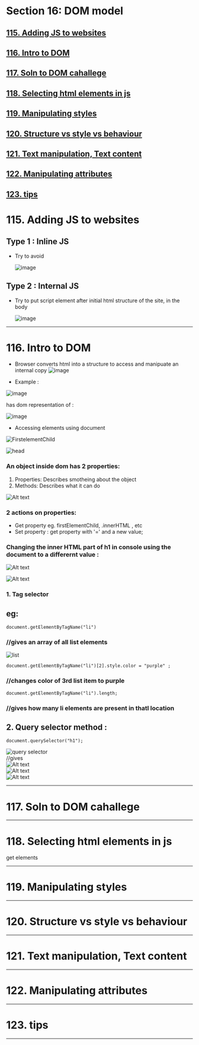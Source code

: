 # Section 16: DOM model
## [115. Adding JS to websites]()
## [116. Intro to DOM ]()
## [117. Soln to DOM cahallege](https://github.com/vinitkesh/webdev.notes/blob/main/Udemy%20%3A%20The%20complete%202023%20Web%20dev%20Bootcamp/S16_DOM.md#117-soln-to-dom-cahallege-1)
## [118. Selecting html elements in js](https://github.com/vinitkesh/webdev.notes/blob/main/Udemy%20%3A%20The%20complete%202023%20Web%20dev%20Bootcamp/S16_DOM.md#118-selecting-html-elements-in-js-1)
## [119. Manipulating styles](https://github.com/vinitkesh/webdev.notes/blob/main/Udemy%20%3A%20The%20complete%202023%20Web%20dev%20Bootcamp/S16_DOM.md#119-manipulating-styles-1)
## [120. Structure vs style vs behaviour](https://github.com/vinitkesh/webdev.notes/blob/main/Udemy%20%3A%20The%20complete%202023%20Web%20dev%20Bootcamp/S16_DOM.md#120-structure-vs-style-vs-behaviour-1)
## [121. Text manipulation, Text content ](https://github.com/vinitkesh/webdev.notes/blob/main/Udemy%20%3A%20The%20complete%202023%20Web%20dev%20Bootcamp/S16_DOM.md#121-text-manipulation-text-content)
## [122. Manipulating attributes](https://github.com/vinitkesh/webdev.notes/blob/main/Udemy%20%3A%20The%20complete%202023%20Web%20dev%20Bootcamp/S16_DOM.md#122-manipulating-attributes-1)
## [123. tips](https://github.com/vinitkesh/webdev.notes/blob/main/Udemy%20%3A%20The%20complete%202023%20Web%20dev%20Bootcamp/S16_DOM.md#123-tips-1)

# 115. Adding JS to websites

## Type 1 : Inline JS
- Try to avoid

    ![image](https://github.com/vinitkesh/webdev.notes/assets/139075087/b8e1137b-83a7-4097-b686-6aaa4e37d2da)
## Type 2 : Internal JS
- Try to put script element after initial html structure of the site, in the body

  
    ![image](https://github.com/vinitkesh/webdev.notes/assets/139075087/e8adfb6a-9bdb-45c3-93f6-b7da61988776)


---
# 116. Intro to DOM 

- Browser converts html into a structure to access and manipuate an internal copy
![image](https://github.com/vinitkesh/webdev.notes/assets/139075087/51537e20-1d80-4871-b84a-1363e522a94c)

- Example :

![image](https://github.com/vinitkesh/webdev.notes/assets/139075087/5af80686-69cc-424a-a70d-eca437762b7a)

has dom representation of :

![image](https://github.com/vinitkesh/webdev.notes/assets/139075087/34e81607-f316-4127-aa9e-2b36d8725c70)

- Accessing elements using document

![FirstelementChild](image-17.png)

![head](image-18.png)

### An object inside dom has 2 properties:

1. Properties: Describes smotheing about the object
2. Methods:  Describes what it can do

![Alt text](image-21.png)

### 2 actions on properties: 
- Get property eg. firstElementChild, .innerHTML , etc
- Set property :
    get property with '=' and a new value;







### Changing the inner HTML part of h1 in console using the document to a differernt value :
![Alt text](image-19.png)

![Alt text](image-20.png)

### 1. Tag selector
## eg:  
```
document.getElementByTagName("li") 
```
### //gives an **array** of all list elements  


![list](image-22.png)  
```
document.getElementByTagName("li")[2].style.color = "purple" ; 
```
### //changes color of 3rd list item to purple
```
document.getElementByTagName("li").length;
```
### //gives how many li elements are present in thatl location
    
## 2. Query selector method :
```
document.querySelector("h1");
```
![query selector](image-23.png)  
//gives  
![Alt text](image-24.png)  
![Alt text](image-25.png)  
![Alt text](image-26.png)




---
# 117. Soln to DOM cahallege

---
# 118. Selecting html elements in js

get elements

---
# 119. Manipulating styles

---
# 120. Structure vs style vs behaviour

---
# 121. Text manipulation, Text content 

---
# 122. Manipulating attributes

---
# 123. tips

---
